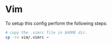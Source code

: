 # Vim

To setup this config perform the following steps:

```bash
# copy the .vimrc file in $HOME dir.
cp -rv vim/.vimrc ~
```

<!-- # copy the .vim folder in $HOME dir. -->
<!-- cp -rv vim/.vim ~ -->
<!-- To setup and install the various packages open vim and enter the command `:PlugInstall`. -->